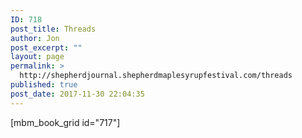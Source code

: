 ```yaml
---
ID: 718
post_title: Threads
author: Jon
post_excerpt: ""
layout: page
permalink: >
  http://shepherdjournal.shepherdmaplesyrupfestival.com/threads
published: true
post_date: 2017-11-30 22:04:35
---
```

[mbm_book_grid id="717"]